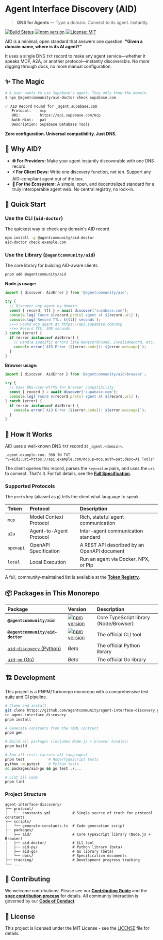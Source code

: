 # Agent Interface Discovery (AID)

> **DNS for Agents** — Type a domain. Connect to its agent. Instantly.

[![Build Status](https://github.com/agent-community/agent-interface-discovery/actions/workflows/ci.yml/badge.svg)](https://github.com/agent-community/agent-interface-discovery/actions)
[![npm version](https://img.shields.io/npm/v/@agentcommunity/aid.svg)](https://www.npmjs.com/package/@agentcommunity/aid)
[![License: MIT](https://img.shields.io/badge/License-MIT-yellow.svg)](https://opensource.org/licenses/MIT)

AID is a minimal, open standard that answers one question: **"Given a domain name, where is its AI agent?"**

It uses a single DNS `TXT` record to make any agent service—whether it speaks MCP, A2A, or another protocol—instantly discoverable. No more digging through docs, no more manual configuration.

## ✨ The Magic

```bash
# A user wants to use Supabase's agent. They only know the domain.
$ npx @agentcommunity/aid-doctor check supabase.com

✅ AID Record Found for _agent.supabase.com
   Protocol:    mcp
   URI:         https://api.supabase.com/mcp
   Auth Hint:   pat
   Description: Supabase Database Tools
```

**Zero configuration. Universal compatibility. Just DNS.**

## 🎯 Why AID?

- **🌐 For Providers:** Make your agent instantly discoverable with one DNS record.
- **⚡ For Client Devs:** Write one discovery function, not ten. Support any AID-compliant agent out of the box.
- **🤝 For the Ecosystem:** A simple, open, and decentralized standard for a truly interoperable agent web. No central registry, no lock-in.

## 🚀 Quick Start

### Use the CLI (`aid-doctor`)

The quickest way to check any domain's AID record.

```bash
npm install -g @agentcommunity/aid-doctor
aid-doctor check example.com
```

### Use the Library (`@agentcommunity/aid`)

The core library for building AID-aware clients.

```bash
pnpm add @agentcommunity/aid
```

**Node.js usage:**

```typescript
import { discover, AidError } from '@agentcommunity/aid';

try {
  // Discover any agent by domain
  const { record, ttl } = await discover('supabase.com');
  console.log(`Found ${record.proto} agent at ${record.uri}`);
  console.log(`Record TTL: ${ttl} seconds`);
  //=> Found mcp agent at https://api.supabase.com/mcp
  //=> Record TTL: 300 seconds
} catch (error) {
  if (error instanceof AidError) {
    // Handle specific errors like NoRecordFound, InvalidRecord, etc.
    console.error(`AID Error (${error.code}): ${error.message}`);
  }
}
```

**Browser usage:**

```typescript
import { discover, AidError } from '@agentcommunity/aid/browser';

try {
  // Uses DNS-over-HTTPS for browser compatibility
  const { record } = await discover('supabase.com');
  console.log(`Found ${record.proto} agent at ${record.uri}`);
} catch (error) {
  if (error instanceof AidError) {
    console.error(`AID Error (${error.code}): ${error.message}`);
  }
}
```

## 📖 How It Works

AID uses a well-known DNS `TXT` record at `_agent.<domain>`.

```dns
_agent.example.com. 300 IN TXT "v=aid1;uri=https://api.example.com/mcp;p=mcp;auth=pat;desc=AI Tools"
```

The client queries this record, parses the `key=value` pairs, and uses the `uri` to connect. That's it. For full details, see the [**Full Specification**](./packages/docs/specification.md).

### Supported Protocols

The `proto` key (aliased as `p`) tells the client what language to speak.

| Token     | Protocol                | Description                                 |
| :-------- | :---------------------- | :------------------------------------------ |
| `mcp`     | Model Context Protocol  | Rich, stateful agent communication          |
| `a2a`     | Agent-to-Agent Protocol | Inter-agent communication standard          |
| `openapi` | OpenAPI Specification   | A REST API described by an OpenAPI document |
| `local`   | Local Execution         | Run an agent via Docker, NPX, or Pip        |

A full, community-maintained list is available at the [**Token Registry**](https://github.com/agentcommunity/aid-tokens).

## 📦 Packages in This Monorepo

| Package                                        | Version                                                                                                                                 | Description                            |
| :--------------------------------------------- | :-------------------------------------------------------------------------------------------------------------------------------------- | :------------------------------------- |
| **`@agentcommunity/aid`**                      | [![npm version](https://img.shields.io/npm/v/@agentcommunity/aid.svg)](https://www.npmjs.com/package/@agentcommunity/aid)               | Core TypeScript library (Node/Browser) |
| **`@agentcommunity/aid-doctor`**               | [![npm version](https://img.shields.io/npm/v/@agentcommunity/aid-doctor.svg)](https://www.npmjs.com/package/@agentcommunity/aid-doctor) | The official CLI tool                  |
| [`aid-discovery` (Python)](./packages/aid-py/) | _Beta_                                                                                                                                  | The official Python library            |
| [`aid-go` (Go)](./packages/aid-go/)            | _Beta_                                                                                                                                  | The official Go library                |

## 🏗️ Development

This project is a PNPM/Turborepo monorepo with a comprehensive test suite and CI pipeline.

```bash
# Clone and install
git clone https://github.com/agentcommunity/agent-interface-discovery.git
cd agent-interface-discovery
pnpm install

# Generate constants from the YAML contract
pnpm gen

# Build all packages (includes Node.js + browser bundles)
pnpm build

# Run all tests (across all languages)
pnpm test           # Node/TypeScript tests
python -m pytest    # Python tests
cd packages/aid-go && go test ./...

# Lint all code
pnpm lint
```

### Project Structure

```
agent-interface-discovery/
├── protocol/
│   └── constants.yml          # Single source of truth for protocol constants
├── scripts/
│   └── generate-constants.ts  # Code generation script
├── packages/
│   ├── aid/                   # Core TypeScript library (Node.js + Browser)
│   ├── aid-doctor/            # CLI tool
│   ├── aid-py/                # Python library (beta)
│   ├── aid-go/                # Go library (beta)
│   └── docs/                  # Specification documents
├── tracking/                  # Development progress tracking
└── ...
```

## 🤝 Contributing

We welcome contributions! Please see our **[Contributing Guide](./CONTRIBUTING.md)** and the **[spec contribution process](./docs/CONTRIBUTING-spec.md)** for details. All community interaction is governed by our **[Code of Conduct](./CODE_OF_CONDUCT.md)**.

## 📄 License

This project is licensed under the MIT License - see the [LICENSE](./LICENSE) file for details.
